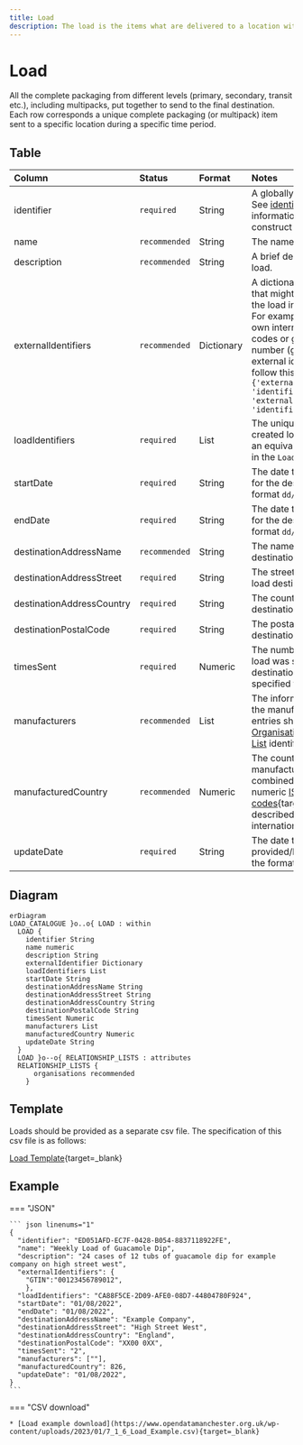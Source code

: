 ```yaml
---
title: Load
description: The load is the items what are delivered to a location within Open 3P.
---
```


# Load

All the complete packaging from different levels (primary, secondary, transit etc.), including multipacks, put together to send to the final destination. Each row corresponds a unique complete packaging (or multipack) item sent to a specific location during a specific time period.

## Table
|Column|<div style="width:90px">Status</div>|Format|Notes|
|:-|:-|:-|:-|
|identifier|`required`|String|A globally unique identifier. See [identifiers](../4_Identifiers/4_1_Identifiers.md) section for information on how to construct this identifier|
|name|`recommended`|String|The name of this load.|
|description|`recommended`|String|A brief description of this load.|
|externalIdentifiers|`recommended`|Dictionary|A dictionary of identifiers that might be used to identify the load in other systems. For example: manufacturer's own internal identifier, bar codes or global trade item number (gtin). To provide external identifiers please follow this format. `{'externalIdentifierName1': 'identifier1', 'externalIdentifierName2': 'identifier2'}`|
|loadIdentifiers|`required`|List|The unique identifier of the created load. There must be an equivalent identifier found in the `Load Catalogue`.|
|startDate|`required`|String|The date that the load began for the destination. Use the format `dd/mm/yyyy`.|
|endDate|`required`|String|The date that the load ended for the destination. Use the format `dd/mm/yyyy`.|
|destinationAddressName|`recommended`|String|The name of the load destination address.|
|destinationAddressStreet|`required`|String|The street address of this load destination.|
|destinationAddressCountry|`required`|String|The country of this load destination.|
|destinationPostalCode|`required`|String|The postal code of this load destination.|
|timesSent|`required`|Numeric|The number of times this load was sent to the destination during the specified time period.|
|manufacturers|`recommended`|List|The information regarding the manufacturer(s). The entries should be the [Organisations Relationship List](../6_Relationship_Lists/6_010_Organisations.md) identifiers.|
|manufacturedCountry|`recommended`|Numeric|The country the load was manufactured and/or combined. Use the country numeric [ISO codes](https://www.iban.com/country-codes){target=_blank} as described in the ISO 3166 international standard.|
|updateDate|`required`|String|The date that the load was provided/last updated. Use the format `dd/mm/yyyy`.|

## Diagram

``` mermaid
erDiagram
LOAD_CATALOGUE }o..o{ LOAD : within
  LOAD {
    identifier String
    name numeric
    description String
    externalIdentifier Dictionary
    loadIdentifiers List
    startDate String
    destinationAddressName String
    destinationAddressStreet String
    destinationAddressCountry String
    destinationPostalCode String
    timesSent Numeric
    manufacturers List
    manufacturedCountry Numeric
    updateDate String
  }
  LOAD }o--o{ RELATIONSHIP_LISTS : attributes
  RELATIONSHIP_LISTS {
      organisations recommended
    }
```

## Template

Loads should be provided as a separate csv file. The specification of this csv file is as follows:

[Load Template](https://www.open3p.org/wp-content/uploads/2023/09/load20230922.csv){target=_blank}

## Example

=== "JSON"

    ``` json linenums="1"
    {
      "identifier": "ED051AFD-EC7F-0428-B054-8837118922FE",
      "name": "Weekly Load of Guacamole Dip",
      "description": "24 cases of 12 tubs of guacamole dip for example company on high street west",
      "externalIdentifiers": {
        "GTIN":"00123456789012",
        },
      "loadIdentifiers": "CA88F5CE-2D09-AFE0-08D7-44804780F924",
      "startDate": "01/08/2022",
      "endDate": "01/08/2022",
      "destinationAddressName": "Example Company",
      "destinationAddressStreet": "High Street West",
      "destinationAddressCountry": "England",
      "destinationPostalCode": "XX00 0XX",
      "timesSent": "2",
      "manufacturers": [""],
      "manufacturedCountry": 826,
      "updateDate": "01/08/2022",
    }
    ```
=== "CSV download"

    * [Load example download](https://www.opendatamanchester.org.uk/wp-content/uploads/2023/01/7_1_6_Load_Example.csv){target=_blank}
    